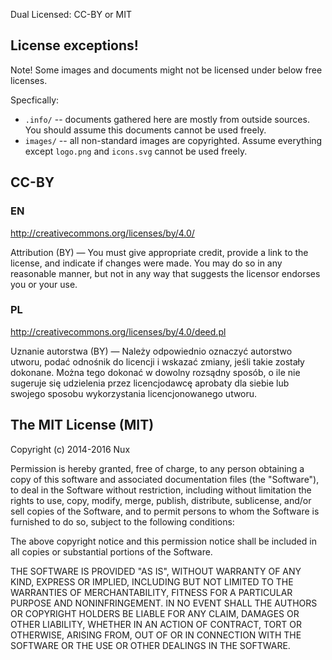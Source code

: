 Dual Licensed: CC-BY or MIT

License exceptions!
-------------------

Note! Some images and documents might not be licensed under below free licenses.

Specfically:
* `.info/` -- documents gathered here are mostly from outside sources. You should assume this documents cannot be used freely.
* `images/` -- all non-standard images are copyrighted. Assume everything except `logo.png` and `icons.svg` cannot be used freely.

CC-BY
-----

### EN ###

http://creativecommons.org/licenses/by/4.0/

Attribution (BY) — You must give appropriate credit, provide a link to the license, 
and indicate if changes were made. You may do so in any reasonable manner, 
but not in any way that suggests the licensor endorses you or your use.

### PL ###

http://creativecommons.org/licenses/by/4.0/deed.pl

Uznanie autorstwa (BY) — Należy odpowiednio oznaczyć autorstwo utworu, podać odnośnik 
do licencji i wskazać zmiany, jeśli takie zostały dokonane. Można tego dokonać 
w dowolny rozsądny sposób, o ile nie sugeruje się udzielenia przez licencjodawcę 
aprobaty dla siebie lub swojego sposobu wykorzystania licencjonowanego utworu.


The MIT License (MIT)
---------------------

Copyright (c) 2014-2016 Nux

Permission is hereby granted, free of charge, to any person obtaining a copy of
this software and associated documentation files (the "Software"), to deal in
the Software without restriction, including without limitation the rights to
use, copy, modify, merge, publish, distribute, sublicense, and/or sell copies of
the Software, and to permit persons to whom the Software is furnished to do so,
subject to the following conditions:

The above copyright notice and this permission notice shall be included in all
copies or substantial portions of the Software.

THE SOFTWARE IS PROVIDED "AS IS", WITHOUT WARRANTY OF ANY KIND, EXPRESS OR
IMPLIED, INCLUDING BUT NOT LIMITED TO THE WARRANTIES OF MERCHANTABILITY, FITNESS
FOR A PARTICULAR PURPOSE AND NONINFRINGEMENT. IN NO EVENT SHALL THE AUTHORS OR
COPYRIGHT HOLDERS BE LIABLE FOR ANY CLAIM, DAMAGES OR OTHER LIABILITY, WHETHER
IN AN ACTION OF CONTRACT, TORT OR OTHERWISE, ARISING FROM, OUT OF OR IN
CONNECTION WITH THE SOFTWARE OR THE USE OR OTHER DEALINGS IN THE SOFTWARE.
